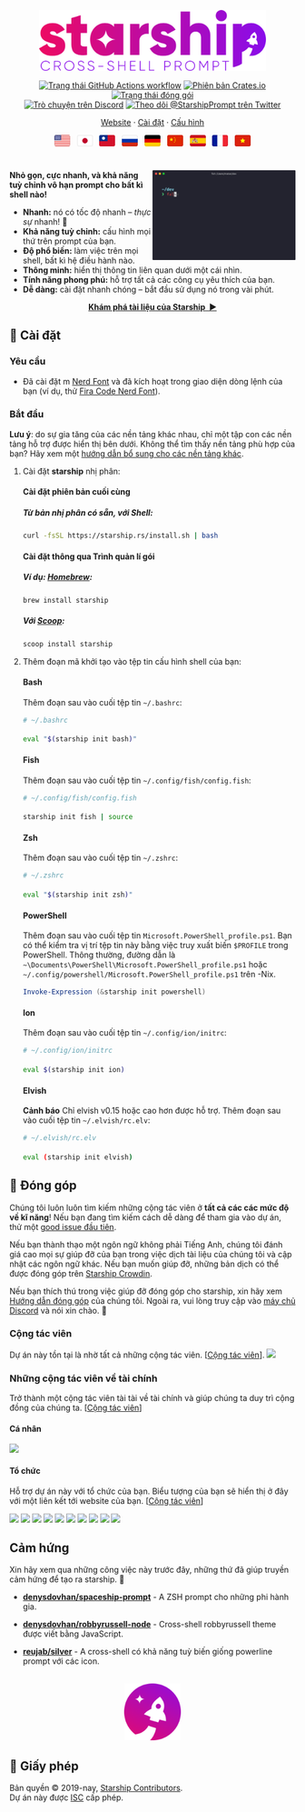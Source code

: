 <p align="center">
  <img
    width="400"
    src="https://raw.githubusercontent.com/starship/starship/master/media/logo.png"
    alt="Starship – Cross-shell prompt" />
</p>

<p align="center">
  <a href="https://github.com/starship/starship/actions"
    ><img
      src="https://img.shields.io/github/workflow/status/starship/starship/Main workflow/master?label=workflow&style=flat-square"
      alt="Trạng thái GitHub Actions workflow" /></a>
  <a href="https://crates.io/crates/starship"
    ><img
      src="https://img.shields.io/crates/v/starship?style=flat-square"
      alt="Phiên bản Crates.io" /></a>
  <a href="https://repology.org/project/starship/versions"
    ><img
      src="https://img.shields.io/repology/repositories/starship?label=in%20repositories&style=flat-square"
      alt="Trạng thái đóng gói" /></a
><br />
  <a href="https://discord.gg/starship"
    ><img
      src="https://img.shields.io/discord/567163873606500352?label=discord&logoColor=white&style=flat-square"
      alt="Trò chuyện trên Discord" /></a>
  <a href="https://twitter.com/StarshipPrompt"
    ><img
      src="https://img.shields.io/badge/twitter-@StarshipPrompt-1DA1F3?style=flat-square"
      alt="Theo dõi @StarshipPrompt trên Twitter" /></a>
</p>

<p align="center">
  <a href="https://starship.rs">Website</a>
  ·
  <a href="#🚀-installation">Cài đặt</a>
  ·
  <a href="https://starship.rs/config/">Cấu hình</a>
</p>

<p align="center">
  <a href="https://github.com/starship/starship/blob/master/README.md"
    ><img
      height="20"
      src="https://raw.githubusercontent.com/starship/starship/master/media/flag-us.png"
      alt="Tiếng Anh" /></a>
  &nbsp;
  <a
    href="https://github.com/starship/starship/blob/master/docs/ja-JP/guide/README.md"
    ><img
      height="20"
      src="https://raw.githubusercontent.com/starship/starship/master/media/flag-jp.png"
      alt="Tiếng Nhật" /></a>
  &nbsp;
  <a
    href="https://github.com/starship/starship/blob/master/docs/zh-TW/guide/README.md"
    ><img
      height="20"
      src="https://raw.githubusercontent.com/starship/starship/master/media/flag-tw.png"
      alt="Tiếng Trung hiện đại" /></a>
  &nbsp;
  <a
    href="https://github.com/starship/starship/blob/master/docs/ru-RU/guide/README.md"
    ><img
      height="20"
      src="https://raw.githubusercontent.com/starship/starship/master/media/flag-ru.png"
      alt="Tiếng Nga" /></a>
  &nbsp;
  <a
    href="https://github.com/starship/starship/blob/master/docs/de-DE/guide/README.md"
    ><img
      height="20"
      src="https://raw.githubusercontent.com/starship/starship/master/media/flag-de.png"
      alt="Tiếng Đức" /></a>
  &nbsp;
  <a
    href="https://github.com/starship/starship/blob/master/docs/zh-CN/guide/README.md"
    ><img
      height="20"
      src="https://raw.githubusercontent.com/starship/starship/master/media/flag-cn.png"
      alt="Tiếng Trung giản thể" /></a>
  &nbsp;
  <a 
    href="https://github.com/starship/starship/blob/master/docs/es-ES/guide/README.md"
    ><img
      height="20"
      src="https://raw.githubusercontent.com/starship/starship/master/media/flag-es.png"
      alt="Tiếng Tây Ban Nha" /></a>
  &nbsp;
  <a 
    href="https://github.com/starship/starship/blob/master/docs/fr-FR/guide/README.md"
    ><img
      height="20"
      src="https://raw.githubusercontent.com/starship/starship/master/media/flag-fr.png"
      alt="Thiếng Pháp" /></a>
  &nbsp;
  <a 
    href="https://github.com/starship/starship/blob/master/docs/vi-VN/guide/README.md"
    ><img
      height="20"
      src="https://raw.githubusercontent.com/starship/starship/master/media/flag-vn.png"
      alt="Tiếng Việt" /></a>
</p>

<h1></h1>

<img
  src="https://raw.githubusercontent.com/starship/starship/master/media/demo.gif"
  alt="Starship với iTerm2 and chủ đề Snazzy"
  width="50%"
  align="right" />

**Nhỏ gọn, cực nhanh, và khả năng tuỳ chỉnh vô hạn prompt cho bất kì shell nào!**

- **Nhanh:** nó có tốc độ nhanh – _thực sự_ nhanh! 🚀
- **Khả năng tuỳ chỉnh:** cấu hình mọi thứ trên prompt của bạn.
- **Độ phổ biến:** làm việc trên mọi shell, bất kì hệ điều hành nào.
- **Thông minh:** hiển thị thông tin liên quan dưới một cái nhìn.
- **Tính năng phong phú:** hỗ trợ tất cả các công cụ yêu thích của bạn.
- **Dễ dàng:** cài đặt nhanh chóng – bắt đầu sử dụng nó trong vài phút.

<p align="center">
<a href="https://starship.rs/config/"><strong>Khám phá tài liệu của Starship&nbsp;&nbsp;▶</strong></a>
</p>

<a name="🚀-installation"></a>

## 🚀 Cài đặt

### Yêu cầu

- Đã cài đặt m [Nerd Font](https://www.nerdfonts.com/) và đã kích hoạt trong giao diện dòng lệnh của bạn (ví dụ, thử [Fira Code Nerd Font](https://www.nerdfonts.com/font-downloads)).

### Bắt đầu

**Lưu ý**: do sự gia tăng của các nền tảng khác nhau, chỉ một tập con các nền tảng hỗ trợ được hiển thị bên dưới. Không thể tìm thấy nền tảng phù hợp của bạn? Hãy xem một [hướng dẫn bổ sung cho các nền tảng khác](https://starship.rs/installing/).

1. Cài đặt **starship** nhị phân:


   #### Cài đặt phiên bản cuối cùng


   ##### Từ bản nhị phân có sẵn, với Shell:

   ```sh
   curl -fsSL https://starship.rs/install.sh | bash
   ```


   #### Cài đặt thông qua Trình quản lí gói


   ##### Ví dụ: [Homebrew](https://brew.sh/):

   ```sh
   brew install starship
   ```


   ##### Với [Scoop](https://scoop.sh):

   ```powershell
   scoop install starship
   ```

2. Thêm đoạn mã khởi tạo vào tệp tin cấu hình shell của bạn:


   #### Bash

   Thêm đoạn sau vào cuối tệp tin `~/.bashrc`:

   ```sh
   # ~/.bashrc

   eval "$(starship init bash)"
   ```


   #### Fish

   Thêm đoạn sau vào cuối tệp tin `~/.config/fish/config.fish`:

   ```sh
   # ~/.config/fish/config.fish

   starship init fish | source
   ```


   #### Zsh

   Thêm đoạn sau vào cuối tệp tin `~/.zshrc`:

   ```sh
   # ~/.zshrc

   eval "$(starship init zsh)"
   ```


   #### PowerShell

   Thêm đoạn sau vào cuối tệp tin `Microsoft.PowerShell_profile.ps1`. Bạn có thể kiểm tra vị trí tệp tin này bằng việc truy xuất biến `$PROFILE` trong PowerShell. Thông thường, đường dẫn là `~\Documents\PowerShell\Microsoft.PowerShell_profile.ps1` hoặc `~/.config/powershell/Microsoft.PowerShell_profile.ps1` trên -Nix.

   ```powershell
   Invoke-Expression (&starship init powershell)
   ```


   #### Ion

   Thêm đoạn sau vào cuối tệp tin `~/.config/ion/initrc`:

   ```sh
   # ~/.config/ion/initrc

   eval $(starship init ion)
   ```


   #### Elvish

   **Cảnh báo** Chỉ elvish v0.15 hoặc cao hơn được hỗ trợ. Thêm đoạn sau vào cuối tệp tin `~/.elvish/rc.elv`:

   ```sh
   # ~/.elvish/rc.elv

   eval (starship init elvish)
   ```

## 🤝 Đóng góp

Chúng tôi luôn luôn tìm kiếm những cộng tác viên ở **tất cả các các mức độ về kĩ năng**! Nếu bạn đang tìm kiếm cách dễ dàng để tham gia vào dự án, thử một [good issue đầu tiên](https://github.com/starship/starship/labels/🌱%20good%20first%20issue).

Nếu bạn thành thạo một ngôn ngữ không phải Tiếng Anh, chúng tôi đánh giá cao mọi sự giúp đỡ của bạn trong việc dịch tài liệu của chúng tôi và cập nhật các ngôn ngữ khác. Nếu bạn muốn giúp đỡ, những bản dịch có thể được đóng góp trên [Starship Crowdin](https://translate.starship.rs/).

Nếu bạn thích thú trong việc giúp đỡ đóng góp cho starship, xin hãy xem [Hướng dẫn đóng góp](https://github.com/starship/starship/blob/master/CONTRIBUTING.md) của chúng tôi. Ngoài ra, vui lòng truy cập vào [máy chủ Discord](https://discord.gg/8Jzqu3T) và nói xin chào. 👋

### Cộng tác viên

Dự án này tồn tại là nhờ tất cả những cộng tác viên. [[Cộng tác viên](https://github.com/starship/starship/blob/master/CONTRIBUTING.md)].
<a href="https://github.com/starship/starship/graphs/contributors"><img src="https://opencollective.com/starship/contributors.svg?width=890&button=false" /></a>

### Những cộng tác viên về tài chính

Trở thành một cộng tác viên tài tài về tài chính và giúp chúng ta duy trì cộng đồng của chúng ta. [[Cộng tác viên](https://opencollective.com/starship/contribute)]

#### Cá nhân

<a href="https://opencollective.com/starship"><img src="https://opencollective.com/starship/individuals.svg?width=890"></a>

#### Tổ chức

Hỗ trợ dự án này với tổ chức của bạn. Biểu tượng của bạn sẽ hiển thị ở đây với một liên kết tới website của bạn. [[Cộng tác viên](https://opencollective.com/starship/contribute)]

<a href="https://opencollective.com/starship/organization/0/website"><img src="https://opencollective.com/starship/organization/0/avatar.svg"></a>
<a href="https://opencollective.com/starship/organization/1/website"><img src="https://opencollective.com/starship/organization/1/avatar.svg"></a>
<a href="https://opencollective.com/starship/organization/2/website"><img src="https://opencollective.com/starship/organization/2/avatar.svg"></a>
<a href="https://opencollective.com/starship/organization/3/website"><img src="https://opencollective.com/starship/organization/3/avatar.svg"></a>
<a href="https://opencollective.com/starship/organization/4/website"><img src="https://opencollective.com/starship/organization/4/avatar.svg"></a>
<a href="https://opencollective.com/starship/organization/5/website"><img src="https://opencollective.com/starship/organization/5/avatar.svg"></a>
<a href="https://opencollective.com/starship/organization/6/website"><img src="https://opencollective.com/starship/organization/6/avatar.svg"></a>
<a href="https://opencollective.com/starship/organization/7/website"><img src="https://opencollective.com/starship/organization/7/avatar.svg"></a>
<a href="https://opencollective.com/starship/organization/8/website"><img src="https://opencollective.com/starship/organization/8/avatar.svg"></a>
<a href="https://opencollective.com/starship/organization/9/website"><img src="https://opencollective.com/starship/organization/9/avatar.svg"></a>

## Cảm hứng

Xin hãy xem qua những công việc này trước đây, những thứ đã giúp truyền cảm hứng để tạo ra starship. 🙏

- **[denysdovhan/spaceship-prompt](https://github.com/denysdovhan/spaceship-prompt)** - A ZSH prompt cho những phi hành gia.

- **[denysdovhan/robbyrussell-node](https://github.com/denysdovhan/robbyrussell-node)** - Cross-shell robbyrussell theme được viết bằng JavaScript.

- **[reujab/silver](https://github.com/reujab/silver)** - A cross-shell có khả năng tuỳ biến giống powerline prompt với các icon.

<p align="center">
    <br>
    <img width="100" src="https://raw.githubusercontent.com/starship/starship/master/media/icon.png" alt="Starship rocket icon">
</p>

## 📝 Giấy phép

Bản quyền © 2019-nay, [Starship Contributors](https://github.com/starship/starship/graphs/contributors).<br /> Dự án này được [ISC](https://github.com/starship/starship/blob/master/LICENSE) cấp phép.
